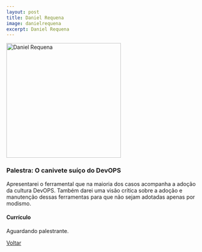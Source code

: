 ```yaml
---
layout: post
title: Daniel Requena
image: danielrequena
excerpt: Daniel Requena
---
```

<p><img src="{{ site.baseurl }}/convidados/{{ page.image }}.jpg" alt="Daniel Requena" height="300" width="300"/></p>


### Palestra: O canivete suíço do DevOPS

Apresentarei o ferramental que na maioria dos casos acompanha a adoção da cultura DevOPS. Também darei uma visão crítica sobre a adoção e manutenção dessas ferramentas para que não sejam adotadas apenas por modismo.

#### Currículo

Aguardando palestrante.

<a href="{{ site.baseurl }}/index.html">Voltar</a>

